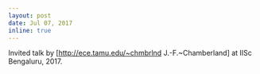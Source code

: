 ```yaml
---
layout: post
date: Jul 07, 2017
inline: true
---
```


Invited talk by [http://ece.tamu.edu/~chmbrlnd J.-F.~Chamberland] at IISc Bengaluru, 2017.

